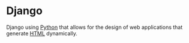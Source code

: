 # Django

Django using [Python](/wiki/Python) that allows for the design of web applications that generate [HTML](/wiki/HTML) dynamically.
